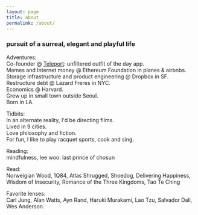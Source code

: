 ```yaml
---
layout: page
title: about
permalink: /about/
---
```


<h3>pursuit of a surreal, elegant and playful life</h3>

Adventures:<br/>
Co-founder @ [Teleport](https://teleport.la): unfiltered outfit of the day app.<br/>
Memes and Internet money @ Ethereum Foundation in planes & airbnbs.<br/>
Storage infrastructure and product engineering @ Dropbox in SF.<br/>
Restructure debt @ Lazard Freres in NYC.<br/>
Economics @ Harvard.<br/>
Grew up in small town outside Seoul.<br/>
Born in LA.<br/>

Tidbits:<br/>
In an alternate reality, I'd be directing films.<br/>
Lived in 9 cities.<br/>
Love philosophy and fiction.<br/>
For fun, I like to play racquet sports, cook and sing.<br/>

Reading:<br/>
mindfulness, lee woo: last prince of chosun
<br/>

Read: <br/>
Norweigian Wood,
1Q84,
Atlas Shrugged,
Shoedog,
Delivering Happiness,
Wisdom of Insecurity,
Romance of the Three Kingdoms, 
Tao Te Ching<br/>

Favorite lenses: <br/>
Carl Jung, Alan Watts, Ayn Rand, Haruki Murakami, Lao Tzu, Salvador Dali, Wes Anderson.<br/>
